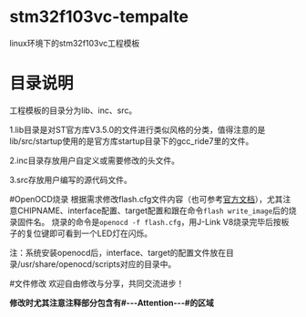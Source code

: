 # stm32f103vc-tempalte
linux环境下的stm32f103vc工程模板

# 目录说明
工程模板的目录分为lib、inc、src。

1.lib目录是对ST官方库V3.5.0的文件进行类似风格的分类，值得注意的是lib/src/startup使用的是官方库startup目录下的gcc_ride7里的文件。

2.inc目录存放用户自定义或需要修改的头文件。

3.src存放用户编写的源代码文件。

#OpenOCD烧录
根据需求修改flash.cfg文件内容（也可参考[官方文档](http://openocd.org/doc-release/pdf/openocd.pdf)），尤其注意CHIPNAME、interface配置、target配置和跟在命令```flash write_image```后的烧录固件名。
烧录的命令是```openocd -f flash.cfg```，用J-Link V8烧录完毕后按板子的复位键即可看到一个LED灯在闪烁。

注：系统安装openocd后，interface、target的配置文件放在目录/usr/share/openocd/scripts对应的目录中。

#文件修改
欢迎自由修改与分享，共同交流进步！

**修改时尤其注意注释部分包含有#---Attention---#的区域**
